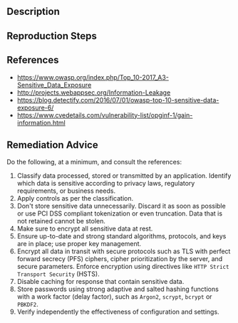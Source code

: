 ## Description


## Reproduction Steps


## References

- https://www.owasp.org/index.php/Top_10-2017_A3-Sensitive_Data_Exposure
- http://projects.webappsec.org/Information-Leakage
- https://blog.detectify.com/2016/07/01/owasp-top-10-sensitive-data-exposure-6/
- https://www.cvedetails.com/vulnerability-list/opginf-1/gain-information.html


## Remediation Advice

Do the following, at a minimum, and consult the references:

1. Classify data processed, stored or transmitted by an application. Identify which data is sensitive according to privacy laws, regulatory requirements, or business needs.
2. Apply controls as per the classification.
3. Don't store sensitive data unnecessarily. Discard it as soon as possible or use PCI DSS compliant tokenization or even truncation. Data that is not retained cannot be stolen.
4. Make sure to encrypt all sensitive data at rest.
5. Ensure up-to-date and strong standard algorithms, protocols, and keys are in place; use proper key management.
6. Encrypt all data in transit with secure protocols such as TLS with perfect forward secrecy (PFS) ciphers, cipher prioritization by the server, and secure parameters. Enforce encryption using directives like `HTTP Strict Transport Security` (HSTS).
7. Disable caching for response that contain sensitive data.
8. Store passwords using strong adaptive and salted hashing functions with a work factor (delay factor), such as `Argon2`, `scrypt`, `bcrypt` or `PBKDF2`.
9. Verify independently the effectiveness of configuration and settings.
